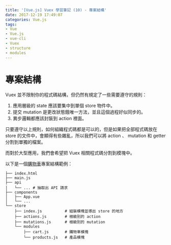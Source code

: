 ```yaml
---
title: '[Vue.js] Vuex 學習筆記 (10) - 專案結構'
date: 2017-12-19 17:49:07
categories: Vue.js
tags:
- Vue
- Vue.js
- vue-cli
- Vuex
- structure
- modules
---
```


# 專案結構

Vuex 並不限制你的程式碼結構，但仍然有規定了一些需要遵守的規則：

<!-- more -->

1. 應用層級的 state 應該要集中到單個 store 物件中。
2. 提交 mutation 是更改狀態餓唯一方法，並且這個過程好似同步的。
3. 異步邏輯都應該封裝到 action 裡面。

只要遵守以上規則，如何組織程式碼都是可以的，但是如果把全部程式碼放在 store 的文件中，會顯得有些雜亂，所以我們可以將 action 、 mutation 和 getter 分割到單獨的檔案。

而對於大型應用，我們會希望把 Vuex 相關程式碼分割到模塊中。

以下是一個[購物車](https://github.com/vuejs/vuex/tree/dev/examples/shopping-cart)專案結構範例：

```shell
├── index.html
├── main.js
├── api
│   └── ... # 抽取出 API 請求
├── components
│   ├── App.vue
│   └── ...
└── store
    ├── index.js          # 組裝模塊並導出 store 的地方
    ├── actions.js        # 根級別的 action
    ├── mutations.js      # 根級別的 mutation
    └── modules
        ├── cart.js       # 購物車模塊
        └── products.js   # 產品模塊
```
